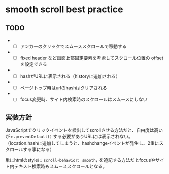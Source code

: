 # smooth scroll best practice

## TODO
- *[ ] アンカーのクリックでスムーススクロールで移動する
- *[ ] fixed header など画面上部固定要素を考慮してスクロール位置の offset を設定できる
- *[ ] hashがURLに表示される（historyに追加される）
- *[ ] ページトップ時はurlのhashはクリアされる
- *[ ] focus変更時、サイト内検索時のスクロールはスムースにしない

## 実装方針

JavaScriptでクリックイベントを検出してscrollさせる方法だと、自由度は高いが `e.preventDefault()` する必要がありURLには表示されない。 
（location.hashに追加してしまうと、hashchangeイベントが発生し、2重にスクロールする事になる）

単にhtmlのstyleに `scroll-behavior: smooth;` を追記する方法だとfocusやサイト内テキスト検索時もスムーススクロールとなる。
